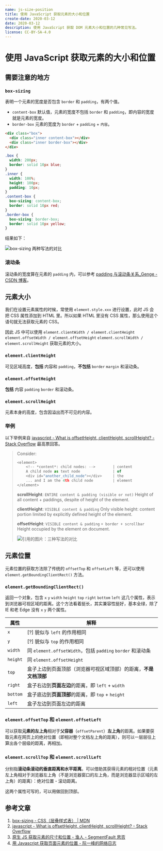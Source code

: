 ```yaml
---
name: js-size-position
title: 使用 JavaScript 获取元素的大小和位置
create-date: 2020-03-12
date: 2020-03-12
description: 使用 JavaScript 获取 DOM 元素大小和位置的几种常见写法。
license: CC-BY-SA-4.0
---
```


# 使用 JavaScript 获取元素的大小和位置

## 需要注意的地方

### `box-sizing`

表明一个元素的宽度是否包含 `border` 和 `padding`，有两个值。

- `content-box` 默认值，元素的宽度不包括 `border` 和 `padding`，即内容的宽度就是元素的宽度。
- `border-box` 元素的宽度为 `border` + `padding` + `内容`。

```html
<div class="box">
  <div class="inner content-box"></div>
  <div class="inner border-box"></div>
</div>
```

```css
.box {
  width: 200px;
  border: solid 10px blue;
}
.inner {
  width: 100%;
  height: 100px;
  padding: 10px;
}
.content-box {
  box-sizing: content-box;
  border: solid 10px red;
}
.border-box {
  box-sizing: border-box;
  border: solid 10px yellow;
}
```

结果如下：

![box-sizing 两种写法的对比](https://file.lifeni.life/markdown/js-size-position/01.png)

### 滚动条

滚动条的宽度算在元素的 `padding` 内，可以参考 [padding 与滚动条关系\_Genge -CSDN 博客](https://blog.csdn.net/huzhigenlaohu/article/details/49636041)。

## 元素大小

我们在设置元素属性的时候，常使用 `element.style.xxx` 进行设置，此时 JS 会把 CSS 属性添加到 HTML 里。所以如果 HTML 里没有 CSS 属性，那么使用这个语句就无法获取元素的 CSS。

因此 JS 中可以使用 `element.clientWidth / element.clientHeight` `element.offsetWidth / element.offsetHeight` `element.scrollWidth / element.scrollHeight` 获取元素的大小。

### `element.clientHeight`

可见区域高度，**包括** 内容和 `padding`，**不包括** `border` `margin` 和滚动条。

### `element.offsetHeight`

**包括** 内容 `padding` `border` 和滚动条。

### `element.scrollHeight`

元素本身的高度，包含因溢出而不可见的内容。

### 举例

以下举例来自 [javascript - What is offsetHeight, clientHeight, scrollHeight? - Stack Overflow](https://stackoverflow.com/questions/22675126/what-is-offsetheight-clientheight-scrollheight) 最高票回答。

> Consider:
>
> ```js
> <element>
>     <!-- *content*: child nodes: -->        | content
>     A child node as text node               | of
>     <div id="another_child_node"></div>     | the
>     ... and I am the 4th child node         | element
> </element>
> ```
>
> **scrollHeight**: `ENTIRE content & padding (visible or not)`
> Height of all content + paddings, despite of height of the element.
>
> **clientHeight**: `VISIBLE content & padding`
> Only visible height: content portion limited by explicitly defined height of the element.
>
> **offsetHeight**: `VISIBLE content & padding` `+ border + scrollbar`
> Height occupied by the element on document.
>
> ![引用的图片：三种写法的对比](https://file.lifeni.life/markdown/js-size-position/02.webp)

## 元素位置

元素位置的获取方法除了传统的 `offsetTop` 和 `offsetLeft` 等，还可以使用 `element.getBoundingClientRect()` 方法。

### `element.getBoundingClientRect()`

返回一个对象，包含 `x` `y` `width` `height` `top` `right` `bottom` `left` 这几个属性，表示到浏览器可视区域的距离。这个方法看着挺长，其实兼容性挺好，基本全绿，除了 IE 和老 Edge 没有 `x` `y` 两个属性。

| 属性     | 解释                                                             |
| -------- | ---------------------------------------------------------------- |
| `x`      | [?] 貌似与 `left` 的作用相同                                     |
| `y`      | [?] 貌似与 `top` 的作用相同                                      |
| `width`  | 同 `element.offsetWidth`，包括 `padding` `border` 和滚动条       |
| `height` | 同 `element.offsetHeight`                                        |
| `top`    | 盒子上边到页面顶部（浏览器可视区域顶部）的距离，**不是文档顶部** |
| `right`  | 盒子右边到**页面左边**的距离，即 `left` + `width`                |
| `bottom` | 盒子底边到**页面顶部**的距离，即 `top` + `height`                |
| `left`   | 盒子左边到页面左边的距离                                         |

### `element.offsetTop` 和 `element.offsetLeft`

可以获取**元素的左上角**相对于**父容器**（`offsetParent`）**左上角**的距离。如果要获取元素在网页上的绝对位置（即相对整个文档左上角的距离），则可以一层层往上算出各个层级的距离，再相加。

### `element.scrollTop` 和 `element.scrollLeft`

分别指**滚动条滚动的垂直距离和水平距离**。可以借助其获得元素的相对位置（元素左上角相对于浏览器左上角（不是浏览器窗口的左上角，而是浏览器显示区域的左上角）的距离）：绝对位置 - 滚动距离。

这两个属性可写的，可以用做回到顶部。

## 参考文章

1. [box-sizing - CSS（层叠样式表） | MDN](https://developer.mozilla.org/zh-CN/docs/Web/CSS/box-sizing)
2. [javascript - What is offsetHeight, clientHeight, scrollHeight? - Stack Overflow](https://stackoverflow.com/questions/22675126/what-is-offsetheight-clientheight-scrollheight)
3. [原生 JS 获取元素的尺寸和位置 - 渔人 - SegmentFault 思否](https://segmentfault.com/a/1190000007687940)
4. [用 Javascript 获取页面元素的位置 - 阮一峰的网络日志](https://www.ruanyifeng.com/blog/2009/09/find_element_s_position_using_javascript.html)
